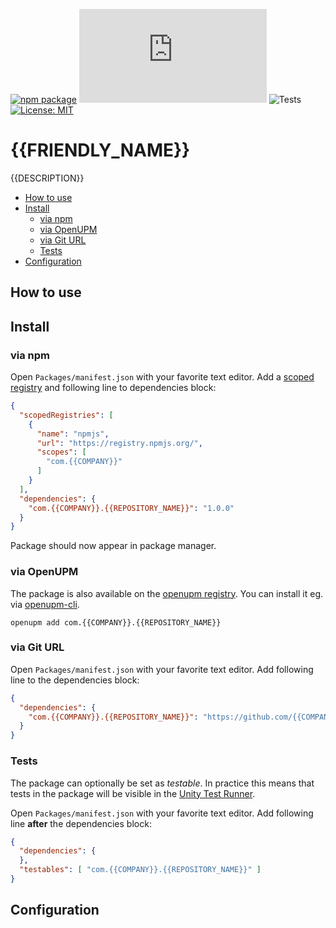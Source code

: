 [![npm package](https://img.shields.io/npm/v/com.{{COMPANY}}.{{REPOSITORY_NAME}})](https://www.npmjs.com/package/com.{{COMPANY}}.{{REPOSITORY_NAME}})
[![openupm](https://img.shields.io/npm/v/com.{{COMPANY}}.{{REPOSITORY_NAME}}?label=openupm&registry_uri=https://package.openupm.com)](https://openupm.com/packages/com.{{COMPANY}}.{{REPOSITORY_NAME}}/)
![Tests](https://github.com/{{COMPANY}}/{{REPOSITORY_NAME}}/workflows/Tests/badge.svg)
[![License: MIT](https://img.shields.io/badge/License-MIT-green.svg)](https://opensource.org/licenses/MIT)

# {{FRIENDLY_NAME}}

{{DESCRIPTION}}

- [How to use](#how-to-use)
- [Install](#install)
  - [via npm](#via-npm)
  - [via OpenUPM](#via-openupm)
  - [via Git URL](#via-git-url)
  - [Tests](#tests)
- [Configuration](#configuration)

<!-- toc -->

## How to use

## Install

### via npm

Open `Packages/manifest.json` with your favorite text editor. Add a [scoped registry](https://docs.unity3d.com/Manual/upm-scoped.html) and following line to dependencies block:
```json
{
  "scopedRegistries": [
    {
      "name": "npmjs",
      "url": "https://registry.npmjs.org/",
      "scopes": [
        "com.{{COMPANY}}"
      ]
    }
  ],
  "dependencies": {
    "com.{{COMPANY}}.{{REPOSITORY_NAME}}": "1.0.0"
  }
}
```
Package should now appear in package manager.

### via OpenUPM

The package is also available on the [openupm registry](https://openupm.com/packages/com.{{COMPANY}}.{{REPOSITORY_NAME}}). You can install it eg. via [openupm-cli](https://github.com/openupm/openupm-cli).

```
openupm add com.{{COMPANY}}.{{REPOSITORY_NAME}}
```

### via Git URL

Open `Packages/manifest.json` with your favorite text editor. Add following line to the dependencies block:
```json
{
  "dependencies": {
    "com.{{COMPANY}}.{{REPOSITORY_NAME}}": "https://github.com/{{COMPANY}}/{{REPOSITORY_NAME}}.git"
  }
}
```

### Tests

The package can optionally be set as *testable*.
In practice this means that tests in the package will be visible in the [Unity Test Runner](https://docs.unity3d.com/2017.4/Documentation/Manual/testing-editortestsrunner.html).

Open `Packages/manifest.json` with your favorite text editor. Add following line **after** the dependencies block:
```json
{
  "dependencies": {
  },
  "testables": [ "com.{{COMPANY}}.{{REPOSITORY_NAME}}" ]
}
```

## Configuration
